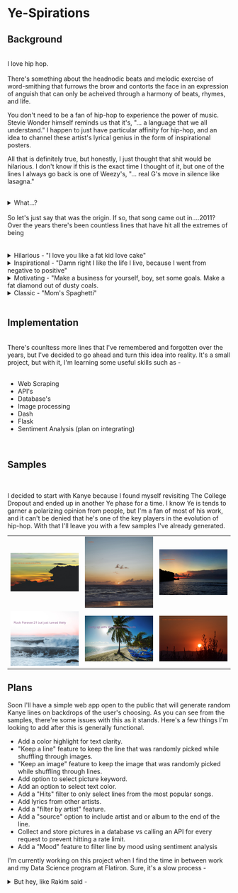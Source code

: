# Ye-Spirations

## Background

<br/>
I love hip hop.

<br/>
<br/>
There's something about the headnodic beats and melodic exercise of word-smithing that furrows the brow and contorts the face in an expression of anguish that can only be acheived through a harmony of beats, rhymes, and life.
<br/>

You don't need to be a fan of hip-hop to experience the power of music. Stevie Wonder himself reminds us that it's, "... a language that we all understand." I happen to just have particular affinity for hip-hop, and an idea to channel these artist's lyrical genius in the form of inspirational posters.

All that is definitely true, but honestly, I just thought that shit would be hilarious. I don't know if this is the exact time I thought of it, but one of the lines I always go back is one of Weezy's, "... real G's move in silence like lasagna."
<br/><br/>
<details>
<summary>What...?</summary>

![](https://media.giphy.com/media/xTiTnDAP0RiCo9k85W/giphy.gif)

</details>
<br/>
So let's just say that was the origin. If so, that song came out in....2011? Over the years there's been countless lines that have hit all the extremes of being
<br/>
<br/><br/>
<details>
<summary>Hilarious - "I love you like a fat kid love cake"</summary>

![](https://media.giphy.com/media/cfJ9PYMXRSw12/giphy.gif)

</details>
<details>
<summary>Inspirational - "Damn right I like the life I live, because I went from negative to positive"</summary>

![](https://media.giphy.com/media/AsDBIwyLjHc9G/giphy.gif)

</details>
<details>
<summary>Motivating - "Make a business for yourself, boy, set some goals. Make a fat diamond out of dusty coals.</summary>

![](https://media.giphy.com/media/3MpWIXRrRqfQRh9aKb/giphy.gif)

</details>
<details>
<summary>Classic - "Mom's Spaghetti"</summary>

![](https://media.giphy.com/media/YqnXSeq7AFSYjAAhpU/giphy.gif)

</details>


  <br/>

## Implementation

<br/>
There's counltess more lines that I've remembered and forgotten over the years, but I've decided to go ahead and turn this idea into reality. It's a small project, but with it, I'm learning some useful skills such as -
<br/><br/>

- Web Scraping
- API's
- Database's
- Image processing
- Dash
- Flask
- Sentiment Analysis (plan on integrating)

<br/>

## Samples

<br/>

I decided to start with Kanye because I found myself revisiting The College Dropout and ended up in another Ye phase for a time. I know Ye is tends to garner a polarizing opinion from people, but I'm a fan of most of his work, and it can't be denied that he's one of the key players in the evolution of hip-hop. With that I'll leave you with a few samples I've already generated.

<table>
  <tr>
    <td> 
    <img src="/assets/spaceship.png">
    </td>
    <td> 
    <img src="/assets/everything.png">
    </td>
    <td> 
    <img src="/assets/goldnotreality.png">
    </td>
  </tr>
    <tr>
    <td> 
    <img src="/assets/turnthirty.png">
    </td>
    <td> 
    <img src="/assets/croissants.png">
    </td>
    <td> 
    <img src="/assets/couches.png">
    </td>
  </tr>
  
</table>

## Plans

Soon I'll have a simple web app open to the public that will generate random Kanye lines on backdrops of the user's  choosing. As you can see from the samples, there're some issues with this as it stands. Here's a few things I'm looking to add after this is generally functional.

 - Add a color highlight for text clarity. 
 - "Keep a line" feature to keep the line that was randomly picked while shuffling through images.
 - "Keep an image" feature to keep the image that was randomly picked while shuffling through lines.
 - Add option to select picture keyword.
 - Add an option to select text color.
 - Add a "Hits" filter to only select lines from the most popular songs.
 - Add lyrics from other artists.
 - Add a "filter by artist" feature.
 - Add a "source" option to include artist and or album to the end of the line. 
- Collect and store pictures in a database vs calling an API for every request to prevent hitting a rate limit.
 - Add a "Mood" feature to filter line by mood using sentiment analysis

 I'm currently working on this project when I find the time in between work and my Data Science program at Flatiron. Sure, it's a slow process -

 <details>
<summary>But hey, like Rakim said - </summary>

![Thinkin of a master plan](https://media.giphy.com/media/7GVKOEmJCadsk/giphy.gif) 

I'm thinkin of a master plan


 </details>
